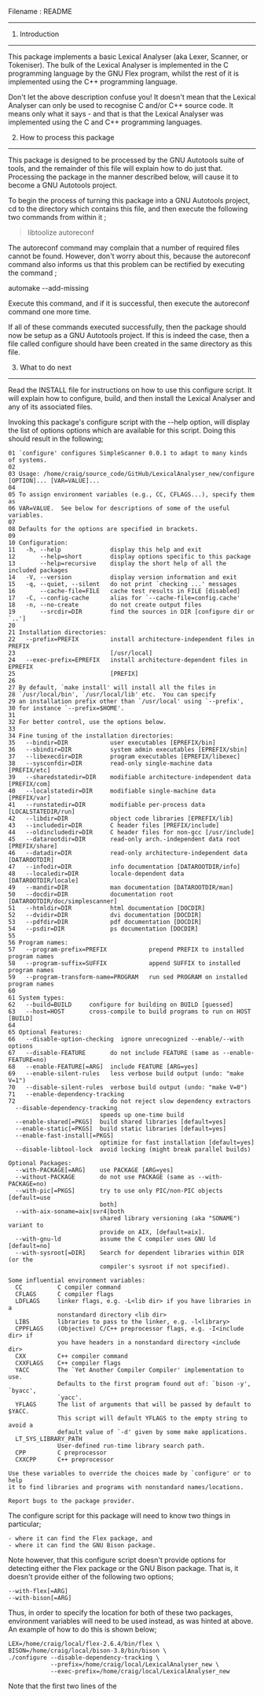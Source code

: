 Filename : README
*****************


1) Introduction
---------------

This package implements a basic Lexical Analyser (aka Lexer, Scanner, or Tokeniser). The bulk of the
Lexical Analyser is implemented in the C programming language by the GNU Flex program, whilst the
rest of it is implemented using the C++ programming language.

Don't let the above description confuse you! It doesn't mean that the Lexical Analyser can only be
used to recognise C and/or C++ source code. It means only what it says - and that is that the
Lexical Analyser was implemented using the C and C++ programming languages.


2) How to process this package
------------------------------

This package is designed to be processed by the GNU Autotools suite of tools, and the remainder of
this file will explain how to do just that. Processing the package in the manner described below,
will cause it to become a GNU Autotools project.

To begin the process of turning this package into a GNU Autotools project, cd to the directory
which contains this file, and then execute the following two commands from within it ;

  > libtoolize
  > autoreconf

The autoreconf command may complain that a number of required files cannot be found. However,
don't worry about this, because the autoreconf command also informs us that this problem can be
rectified by executing the command ;

  automake --add-missing

Execute this command, and if it is successful, then execute the autoreconf command one more time.

If all of these commands executed successfully, then the package should now be setup as a GNU
Autotools project. If this is indeed the case, then a file called configure should have been created
in the same directory as this file.


3) What to do next
------------------

Read the INSTALL file for instructions on how to use this configure script. It will explain how to
configure, build, and then install the Lexical Analyser and any of its associated files.

Invoking this package's configure script with the --help option, will display the list of options
options which are available for this script. Doing this should result in the following;

	01 `configure' configures SimpleScanner 0.0.1 to adapt to many kinds of systems.
	02
	03 Usage: /home/craig/source_code/GitHub/LexicalAnalyser_new/configure [OPTION]... [VAR=VALUE]...
	04
	05 To assign environment variables (e.g., CC, CFLAGS...), specify them as
	06 VAR=VALUE.  See below for descriptions of some of the useful variables.
	07
	08 Defaults for the options are specified in brackets.
	09
	10 Configuration:
	11   -h, --help              display this help and exit
	12       --help=short        display options specific to this package
    13       --help=recursive    display the short help of all the included packages
    14   -V, --version           display version information and exit
    15   -q, --quiet, --silent   do not print `checking ...' messages
    16       --cache-file=FILE   cache test results in FILE [disabled]
    17   -C, --config-cache      alias for `--cache-file=config.cache'
    18   -n, --no-create         do not create output files
    19       --srcdir=DIR        find the sources in DIR [configure dir or `..']
    20
    21 Installation directories:
    22   --prefix=PREFIX         install architecture-independent files in PREFIX
    23                           [/usr/local]
    24   --exec-prefix=EPREFIX   install architecture-dependent files in EPREFIX
    25                           [PREFIX]
    26
    27 By default, `make install' will install all the files in
    28 `/usr/local/bin', `/usr/local/lib' etc.  You can specify
    29 an installation prefix other than `/usr/local' using `--prefix',
    30 for instance `--prefix=$HOME'.
    31
    32 For better control, use the options below.
    33
    34 Fine tuning of the installation directories:
    35   --bindir=DIR            user executables [EPREFIX/bin]
    36   --sbindir=DIR           system admin executables [EPREFIX/sbin]
    37   --libexecdir=DIR        program executables [EPREFIX/libexec]
    38   --sysconfdir=DIR        read-only single-machine data [PREFIX/etc]
    39   --sharedstatedir=DIR    modifiable architecture-independent data [PREFIX/com]
    40   --localstatedir=DIR     modifiable single-machine data [PREFIX/var]
    41   --runstatedir=DIR       modifiable per-process data [LOCALSTATEDIR/run]
    42   --libdir=DIR            object code libraries [EPREFIX/lib]
    43   --includedir=DIR        C header files [PREFIX/include]
    44   --oldincludedir=DIR     C header files for non-gcc [/usr/include]
    45   --datarootdir=DIR       read-only arch.-independent data root [PREFIX/share]
    46   --datadir=DIR           read-only architecture-independent data [DATAROOTDIR]
    47   --infodir=DIR           info documentation [DATAROOTDIR/info]
    48   --localedir=DIR         locale-dependent data [DATAROOTDIR/locale]
    49   --mandir=DIR            man documentation [DATAROOTDIR/man]
    50   --docdir=DIR            documentation root [DATAROOTDIR/doc/simplescanner]
    51   --htmldir=DIR           html documentation [DOCDIR]
    52   --dvidir=DIR            dvi documentation [DOCDIR]
    53   --pdfdir=DIR            pdf documentation [DOCDIR]
    54   --psdir=DIR             ps documentation [DOCDIR]
    55
    56 Program names:
    57   --program-prefix=PREFIX            prepend PREFIX to installed program names
    58   --program-suffix=SUFFIX            append SUFFIX to installed program names
    59   --program-transform-name=PROGRAM   run sed PROGRAM on installed program names
    60
    61 System types:
    62   --build=BUILD     configure for building on BUILD [guessed]
    63   --host=HOST       cross-compile to build programs to run on HOST [BUILD]
    64
    65 Optional Features:
    66   --disable-option-checking  ignore unrecognized --enable/--with options
	67   --disable-FEATURE       do not include FEATURE (same as --enable-FEATURE=no)
	68   --enable-FEATURE[=ARG]  include FEATURE [ARG=yes]
	69   --enable-silent-rules   less verbose build output (undo: "make V=1")
	70   --disable-silent-rules  verbose build output (undo: "make V=0")
	71   --enable-dependency-tracking
	72                           do not reject slow dependency extractors
      --disable-dependency-tracking
                              speeds up one-time build
      --enable-shared[=PKGS]  build shared libraries [default=yes]
      --enable-static[=PKGS]  build static libraries [default=yes]
      --enable-fast-install[=PKGS]
                              optimize for fast installation [default=yes]
      --disable-libtool-lock  avoid locking (might break parallel builds)

    Optional Packages:
      --with-PACKAGE[=ARG]    use PACKAGE [ARG=yes]
      --without-PACKAGE       do not use PACKAGE (same as --with-PACKAGE=no)
      --with-pic[=PKGS]       try to use only PIC/non-PIC objects [default=use
                              both]
      --with-aix-soname=aix|svr4|both
                              shared library versioning (aka "SONAME") variant to
                              provide on AIX, [default=aix].
      --with-gnu-ld           assume the C compiler uses GNU ld [default=no]
      --with-sysroot[=DIR]    Search for dependent libraries within DIR (or the
                              compiler's sysroot if not specified).

    Some influential environment variables:
      CC          C compiler command
      CFLAGS      C compiler flags
      LDFLAGS     linker flags, e.g. -L<lib dir> if you have libraries in a
                  nonstandard directory <lib dir>
      LIBS        libraries to pass to the linker, e.g. -l<library>
      CPPFLAGS    (Objective) C/C++ preprocessor flags, e.g. -I<include dir> if
                  you have headers in a nonstandard directory <include dir>
      CXX         C++ compiler command
      CXXFLAGS    C++ compiler flags
      YACC        The `Yet Another Compiler Compiler' implementation to use.
                  Defaults to the first program found out of: `bison -y', `byacc',
                  `yacc'.
      YFLAGS      The list of arguments that will be passed by default to $YACC.
                  This script will default YFLAGS to the empty string to avoid a
                  default value of `-d' given by some make applications.
      LT_SYS_LIBRARY_PATH
                  User-defined run-time library search path.
      CPP         C preprocessor
      CXXCPP      C++ preprocessor

    Use these variables to override the choices made by `configure' or to help
    it to find libraries and programs with nonstandard names/locations.

    Report bugs to the package provider.

The configure script for this package will need to know two things in particular;

    - where it can find the Flex package, and
    - where it can find the GNU Bison package.

Note however, that this configure script doesn't provide options for detecting either the Flex
package or the GNU Bison package. That is, it doesn't provide either of the following two options;

    --with-flex[=ARG]
    --with-bison[=ARG]

Thus, in order to specify the location for both of these two packages, environment variables will
need to be used instead, as was hinted at above. An example of how to do this is shown below;

    LEX=/home/craig/local/flex-2.6.4/bin/flex \
    BISON=/home/craig/local/bison-3.8/bin/bison \
    ./configure --disable-dependency-tracking \
                --prefix=/home/craig/local/LexicalAnalyser_new \
                --exec-prefix=/home/craig/local/LexicalAnalyser_new

Note that the first two lines of the


